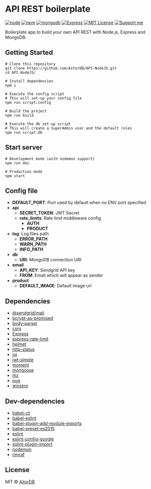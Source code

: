# API REST boilerplate

[![node](https://img.shields.io/badge/node-v8.4.0-green.svg?style=flat-square)](https://nodejs.org/)
[![npm](https://img.shields.io/badge/npm-v5.3.0-green.svg?style=flat-square)](https://www.npmjs.com/)
[![mongodb](https://img.shields.io/badge/mongodb-v3.4.6-green.svg?style=flat-square)](https://www.mongodb.com/)
[![Express](https://img.shields.io/badge/express-v4.15.4-green.svg?style=flat-square)](http://expressjs.com/)
[![MIT License](https://img.shields.io/npm/l/stack-overflow-copy-paste.svg?style=flat-square)](http://opensource.org/licenses/MIT)
[![Support me](https://img.shields.io/badge/support-paypal-red.svg?style=flat-square)](https://www.paypal.me/ThorDevs)


Boilerplate app to build your own API REST with Node.js, Express and MongoDB.

## Getting Started

```
# Clone this repository
git clone https://github.com/AitorDB/API-NodeJS.git
cd API-NodeJS/

# Install dependencies
npm i

# Execute the config script
# This will set-up your config file
npm run script:config

# Build the project
npm run build

# Execute the db set-up script
# This will create a SuperAdmin user and the default roles
npm run script:db
```

## Start server

```
# Development mode (with nodemon support)
npm run dev

# Production mode
npm start
```

## Config file

* **DEFAULT_PORT**: Port used by default when no ENV port specified
* **api**
    * **SECRET_TOKEN**: JWT Secret
    * **rate_limits**: Rate limit middleware config
        * **AUTH**
        * **PRODUCT**
* **log**: Log files path
    * **ERROR_PATH**
    * **WARN_PATH**
    * **INFO_PATH**
* **db**
    * **URI**: MongoDB connection URI
* **email**
    * **API_KEY**: Sendgrid API key
    * **FROM**: Email which will appear as sender
* **product**
    * **DEFAULT_IMAGE**: Default image url

## Dependencies

* [@sendgrid/mail](https://sendgrid.com/)
* [bcrypt-as-promised](https://github.com/iceddev/bcrypt-as-promised)
* [body-parser](https://github.com/expressjs/body-parser)
* [cors](https://github.com/expressjs/cors)
* [Express](https://expressjs.com/)
* [express-rate-limit](https://github.com/nfriedly/express-rate-limit)
* [helmet](https://helmetjs.github.io/)
* [http-status](https://github.com/adaltas/node-http-status)
* [joi](https://github.com/hapijs/joi)
* [jwt-simple](https://github.com/hokaccha/node-jwt-simple)
* [moment](https://momentjs.com/)
* [mongoose](http://mongoosejs.com/)
* [mz](https://github.com/normalize/mz)
* [pug](https://pugjs.org/)
* [winston](https://github.com/winstonjs/winston)

## Dev-dependencies
* [babel-cli](https://babeljs.io/)
* [babel-eslint](https://github.com/babel/babel-eslint)
* [babel-plugin-add-module-exports](https://github.com/59naga/babel-plugin-add-module-exports)
* [babel-preset-es2015](https://github.com/babel/babel/tree/master/packages/babel-preset-es2015)
* [eslint](https://eslint.org/)
* [eslint-config-google](https://github.com/google/eslint-config-google)
* [eslint-plugin-import](https://github.com/benmosher/eslint-plugin-import)
* [nodemon](https://nodemon.io/)
* [rimraf](https://github.com/isaacs/rimraf)

## License

MIT © [AitorDB](http://aitordb.com/)